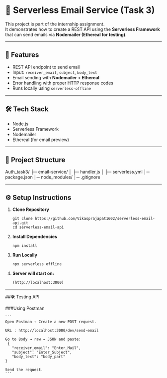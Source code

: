 # 📧 Serverless Email Service (Task 3)

This project is part of the internship assignment.  
It demonstrates how to create a REST API using the **Serverless Framework** that can send emails via **Nodemailer (Ethereal for testing)**.

---

## 🚀 Features
- REST API endpoint to send email
- Input: `receiver_email`, `subject`, `body_text`
- Email sending with **Nodemailer + Ethereal**
- Error handling with proper HTTP response codes
- Runs locally using `serverless-offline`

---

## 🛠 Tech Stack
- Node.js
- Serverless Framework
- Nodemailer
- Ethereal (for email preview)

---

## 📂 Project Structure
Auth_task3/
├─ email-service/
│  ├─ handler.js
│  ├─ serverless.yml
│─ package.json
│─ node_modules/
│─ .gitignore

---

## ⚙️ Setup Instructions
1. **Clone Repository**

    ```
   git clone https://github.com/Vikasprajapat1602/serverless-email-api.git
   cd serverless-email-api
   ```

2. **Install Dependencies**

    ```
    npm install
    ```

3. **Run Locally**

    ```
    npx serverless offline
    ```

4. **Server will start on:**

    ```
    (http://localhost:3000)
    ```

---

##🛠️ Testing API

###Using Postman

    ```
    Open Postman → Create a new POST request.
    
    URL : http://localhost:3000/dev/send-email
    
    Go to Body → raw → JSON and paste:
     {
       "receiver_email": "Enter_Mail",
       "subject": "Enter_Subject",
       "body_text": "body_part"
    }
    
    Send the request.
    ```


